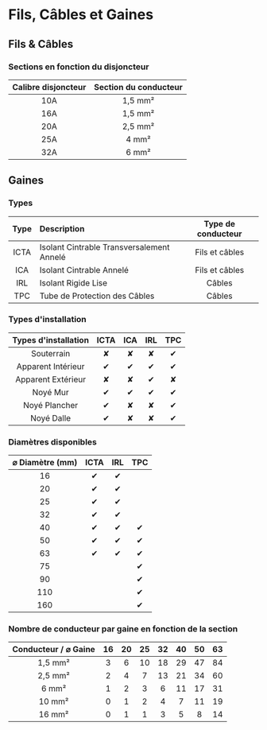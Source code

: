 
# Fils, Câbles et Gaines
## Fils & Câbles
### Sections en fonction du disjoncteur
|Calibre disjoncteur|Section du conducteur|
|:--:|:--:|
| 10A | 1,5 mm²|
| 16A | 1,5 mm²|
| 20A | 2,5 mm²|
| 25A | 4 mm²|
| 32A | 6 mm²|

## Gaines
### Types
|  **Type** | **Description** | **Type de conducteur** |
| :---: | :--- | :---: |
|  ICTA | Isolant Cintrable Transversalement Annelé | Fils et câbles |
|  ICA | Isolant Cintrable Annelé | Fils et câbles |
|  IRL | Isolant Rigide Lise | Câbles |
|  TPC | Tube de Protection des Câbles | Câbles |

### Types d'installation
|  **Types d'installation** | **ICTA** | **ICA** | **IRL** | **TPC** |
| :---: | :---: | :---: | :---: | :---: |
|  Souterrain | ✘ | ✘ | ✘ | ✔ |
|  Apparent Intérieur | ✔ | ✔ | ✔ | ✔ |
|  Apparent Extérieur | ✘ | ✘ | ✔ | ✘ |
|  Noyé Mur | ✔ | ✔ | ✔ | ✔ |
|  Noyé Plancher | ✔ | ✘ | ✘ | ✔ |
|  Noyé Dalle | ✔ | ✘ | ✘ | ✔ |

### Diamètres disponibles
|  ⌀ Diamètre (mm) | ICTA | IRL | TPC |
| :---: | :---: | :---: | :---: |
|  16 | ✔ | ✔ |  |
|  20 | ✔ | ✔ |  |
|  25 | ✔ | ✔ |  |
|  32 | ✔ | ✔ |  |
|  40 | ✔ | ✔ | ✔ |
|  50 | ✔ | ✔ | ✔ |
|  63 | ✔ | ✔ | ✔ |
|  75 |  |  | ✔ |
|  90 |  |  | ✔ |
|  110 |  |  | ✔ |
|  160 |  |  | ✔ |

### Nombre de conducteur par gaine en fonction de la section
|  Conducteur / ⌀ Gaine | 16 | 20 | 25 | 32 | 40 | 50 | 63 |
| :---: | :---: | :---: | :---: | :---: | :---: | :---: | :---: |
|  1,5  mm² | 3 | 6 | 10 | 18 | 29 | 47 | 84 |
|  2,5  mm² | 2 | 4 | 7 | 13 | 21 | 34 | 60 |
|  6  mm² | 1 | 2 | 3 | 6 | 11 | 17 | 31 |
|  10  mm² | 0 | 1 | 2 | 4 | 7 | 11 | 19 |
|  16  mm² | 0 | 1 | 1 | 3 | 5 | 8 | 14 |